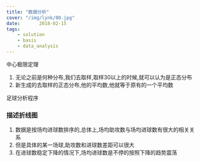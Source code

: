 ```yaml
---
title: "数据分析"
cover: "/img/lynk/80.jpg"
date:       2018-02-15
tags:
	- solution
	- basis
	- data_analysis
---
```



中心极限定理
1. 无论之前是何种分布,我们去取样,取样30以上的时候,就可以认为是正态分布
2. 新生成的去取样的正态分布,他的平均数,他就等于原有的一个平均数

足球分析程序
### 描述折线图
1. 数据是按场均进球数排序的,总体上,场均助攻数与场均进球数有很大的相关关系
2. 但是具体的某一场球,助攻数和进球数差距可以很大
3. 在进球数稳定下降的情况下,场均进球数是不停的按照下降的趋势震荡